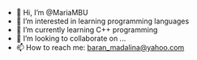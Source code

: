 - 👋 Hi, I’m @MariaMBU
- 👀 I’m interested in learning programming languages
- 🌱 I’m currently learning C++ programming
- 💞️ I’m looking to collaborate on ...
- 📫 How to reach me: baran_madalina@yahoo.com

<!---
MariaMBU/MariaMBU is a ✨ special ✨ repository because its `README.md` (this file) appears on your GitHub profile.
You can click the Preview link to take a look at your changes.
--->
